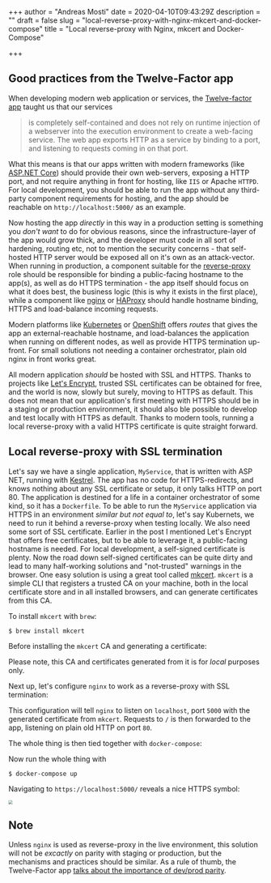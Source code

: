 +++
author = "Andreas Mosti"
date = 2020-04-10T09:43:29Z
description = ""
draft = false
slug = "local-reverse-proxy-with-nginx-mkcert-and-docker-compose"
title = "Local reverse-proxy with Nginx, mkcert and Docker-Compose"

+++


## Good practices from the Twelve-Factor app
When developing modern web application or services, the [Twelve-factor app](https://12factor.net/port-binding) taught us that our services

>is completely self-contained and does not rely on runtime injection of a webserver into the execution environment to create a web-facing service. The web app exports HTTP as a service by binding to a port, and listening to requests coming in on that port.

What this means is that our apps written with modern frameworks (like [ASP.NET Core](https://docs.microsoft.com/en-us/aspnet/core/?view=aspnetcore-3.1)) should provide their own web-servers, exposing a HTTP port, and not require anything in front for hosting, like `IIS` or Apache `HTTPD`. For local development, you should be able to run the app without any third-party component requirements for hosting, and the app should be reachable on `http://localhost:5000/` as an example.

 Now hosting the app _directly_ in this way in a production setting is something you _don't want_ to do for obvious reasons, since the infrastructure-layer of the app would grow thick, and the developer must code in all sort of hardening, routing etc, not to mention the security concerns - that self-hosted HTTP server would be exposed all on it's own as an attack-vector. When running in production, a component suitable for the [reverse-proxy](https://en.wikipedia.org/wiki/Reverse_proxy) role should be responsible for binding a public-facing hostname to the app(s), as well as do HTTPS termination - the app itself should focus on what it does best, the business logic (this is why it exists in the first place), while a component like [nginx](https://www.nginx.com/) or [HAProxy](http://www.haproxy.org/) should handle hostname binding, HTTPS and load-balance incoming requests.

 Modern platforms like [Kubernetes](https://kubernetes.io/) or [OpenShift](https://www.openshift.com/) offers _routes_ that gives the app an external-reachable hostname, and load-balances the application when running on different nodes, as well as provide HTTPS termination up-front. For small solutions not needing a container orchestrator, plain old nginx in front works great.

 All modern application _should_ be hosted with SSL and HTTPS. Thanks to projects like [Let's Encrypt](https://letsencrypt.org/), trusted SSL certificates can be obtained for free, and the world is now, slowly but surely, moving to HTTPS as default. This does not mean that our application's first meeting with HTTPS should be in a staging or production environment, it should also ble possible to develop and test locally with HTTPS as default. Thanks to modern tools, running a local reverse-proxy with a valid HTTPS certificate is quite straight forward.

## Local reverse-proxy with SSL termination

 Let's say we have a single application, `MyService`, that is written with ASP NET, running with [Kestrel](https://docs.microsoft.com/en-us/aspnet/core/fundamentals/servers/kestrel?view=aspnetcore-3.1). The app has no code for HTTPS-redirects, and knows nothing about any SSL certificate or setup, it only talks HTTP on port 80. The application is destined for a life in a container orchestrator of some kind, so it has a `Dockerfile`. To be able to run the `MyService` application via HTTPS in an environment _similar but not equal to_, let's say Kubernets, we need to run it behind a reverse-proxy when testing locally. We also need some sort of SSL certificate. Earlier in the post I mentioned Let's Encrypt that offers free certificates, but to be able to leverage it, a public-facing hostname is needed. For local development, a self-signed certificate is plenty. Now the road down self-signed certificates can be quite dirty and lead to many half-working solutions and "not-trusted" warnings in the browser. One easy solution is using a great tool called [mkcert](https://github.com/FiloSottile/mkcert). `mkcert` is a simple CLI that registers a trusted CA on your machine, both in the local certificate store and in all installed browsers, and can generate certificates from this CA.

 To install `mkcert` with `brew`:

`$ brew install mkcert`

Before installing the `mkcert` CA and generating a certificate:

<script src="https://gist.github.com/andmos/7fae6b63942f0c27f65cd1fd5dc9e47d.js"></script>

Please note, this CA and certificates generated from it is for _local_ purposes only.

Next up, let's configure `nginx` to work as a reverse-proxy with SSL termination:

<script src="https://gist.github.com/andmos/76fed99e90c2370eab3abcfd316d604e.js"></script>

This configuration will tell `nginx` to listen on `localhost`, port `5000` with the generated certificate from `mkcert`. Requests to `/` is then forwarded to the app, listening on plain old HTTP on port `80`.

The whole thing is then tied together with `docker-compose`:

<script src="https://gist.github.com/andmos/b09aeb7bdef0e0d991140e199f41ea6f.js"></script>

Now run the whole thing with

```shell
$ docker-compose up
```

Navigating to `https://localhost:5000/` reveals a nice HTTPS symbol:

<img src="https://i.imgur.com/Yo2Jqgt.png" style="zoom:50%;" />

## Note

Unless `nginx` is used as reverse-proxy in the live environment, this solution will not be _excactly_ on parity with staging or production, but the mechanisms and practices should be similar. As a rule of thumb, the Twelve-Factor app [talks about the importance of  dev/prod parity](https://12factor.net/dev-prod-parity).